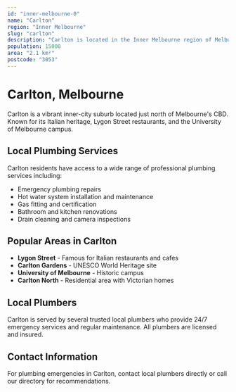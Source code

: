 ```yaml
---
id: "inner-melbourne-0"
name: "Carlton"
region: "Inner Melbourne"
slug: "carlton"
description: "Carlton is located in the Inner Melbourne region of Melbourne. Find trusted local plumbers serving this area."
population: 15000
area: "2.1 km²"
postcode: "3053"
---
```


# Carlton, Melbourne

Carlton is a vibrant inner-city suburb located just north of Melbourne's CBD. Known for its Italian heritage, Lygon Street restaurants, and the University of Melbourne campus.

## Local Plumbing Services

Carlton residents have access to a wide range of professional plumbing services including:

- Emergency plumbing repairs
- Hot water system installation and maintenance
- Gas fitting and certification
- Bathroom and kitchen renovations
- Drain cleaning and camera inspections

## Popular Areas in Carlton

- **Lygon Street** - Famous for Italian restaurants and cafes
- **Carlton Gardens** - UNESCO World Heritage site
- **University of Melbourne** - Historic campus
- **Carlton North** - Residential area with Victorian homes

## Local Plumbers

Carlton is served by several trusted local plumbers who provide 24/7 emergency services and regular maintenance. All plumbers are licensed and insured.

## Contact Information

For plumbing emergencies in Carlton, contact local plumbers directly or call our directory for recommendations. 